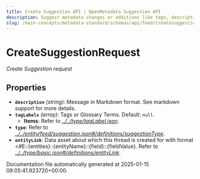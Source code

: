 ```yaml
---
title: Create Suggestion API | OpenMetadata Suggestion API
description: Suggest metadata changes or additions like tags, descriptions, or classifications for entities under review.
slug: /main-concepts/metadata-standard/schemas/api/feed/createsuggestion
---
```


# CreateSuggestionRequest

*Create Suggestion request*

## Properties

- **`description`** *(string)*: Message in Markdown format. See markdown support for more details.
- **`tagLabels`** *(array)*: Tags or Glossary Terms. Default: `null`.
  - **Items**: Refer to *[../../type/tagLabel.json](#/../type/tagLabel.json)*.
- **`type`**: Refer to *[../../entity/feed/suggestion.json#/definitions/suggestionType](#/../entity/feed/suggestion.json#/definitions/suggestionType)*.
- **`entityLink`**: Data asset about which this thread is created for with format <#E::{entities}::{entityName}::{field}::{fieldValue}. Refer to *[../../type/basic.json#/definitions/entityLink](#/../type/basic.json#/definitions/entityLink)*.


Documentation file automatically generated at 2025-01-15 09:05:41.923720+00:00.
